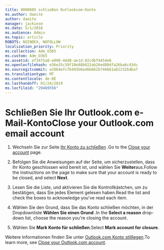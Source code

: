 ```yaml
---
title: 8000005 schließen Outlookcom-Konto
ms.author: daeite
author: daeite
manager: jackiesm
ms.date: 5/1/2018
ms.audience: Admin
ms.topic: article
ROBOTS: NOINDEX, NOFOLLOW
localization_priority: Priority
ms.collection: Adm_O365
ms.custom: Adm_O365
ms.assetid: ef3475a8-e898-44d8-ae1d-82cdbf4454e8
ms.openlocfilehash: e36e35c39f10e88b022ab26ed88dfa26ba6c43dc
ms.sourcegitcommit: e2864efcfb493b6e46b662b746661a61232bdba7
ms.translationtype: MT
ms.contentlocale: de-DE
ms.lasthandoff: 01/24/2019
ms.locfileid: "29469556"
---
```

# <a name="close-your-outlookcom-email-account"></a><span data-ttu-id="9c035-102">Schließen Sie Ihr Outlook.com e-Mail-Konto</span><span class="sxs-lookup"><span data-stu-id="9c035-102">Close your Outlook.com email account</span></span>

1. <span data-ttu-id="9c035-103">Wechseln Sie zur Seite [Ihr Konto zu schließen](https://go.microsoft.com/fwlink/p/?linkid=845493) .</span><span class="sxs-lookup"><span data-stu-id="9c035-103">Go to the [Close your account](https://go.microsoft.com/fwlink/p/?linkid=845493) page.</span></span> 
    
2. <span data-ttu-id="9c035-104">Befolgen Sie die Anweisungen auf der Seite, um sicherzustellen, dass Ihr Konto geschlossen wird bereit ist, und wählen Sie **Weiter**aus.</span><span class="sxs-lookup"><span data-stu-id="9c035-104">Follow the instructions on the page to make sure that your account is ready to be closed, and select **Next**.</span></span> 
    
3. <span data-ttu-id="9c035-105">Lesen Sie die Liste, und aktivieren Sie die Kontrollkästchen, um zu bestätigen, dass Sie jedes Element gelesen haben.</span><span class="sxs-lookup"><span data-stu-id="9c035-105">Read the list and check the boxes to acknowledge you've read each item.</span></span>
    
4. <span data-ttu-id="9c035-106">Wählen Sie den Grund, dass Sie das Konto schließen möchten, in der Dropdownliste **Wählen Sie einen Grund** .</span><span class="sxs-lookup"><span data-stu-id="9c035-106">In the **Select a reason** drop-down list, choose the reason you're closing the account.</span></span> 
    
5. <span data-ttu-id="9c035-107">Wählen Sie **Mark Konto für schließen**.</span><span class="sxs-lookup"><span data-stu-id="9c035-107">Select **Mark account for closure**.</span></span> 
    
<span data-ttu-id="9c035-108">Weitere Informationen finden Sie unter [Outlook.com Konto stilllegen](https://go.microsoft.com/fwlink/p/?linkid=873106)[](https://support.office.com/article/564b801e-2a47-4cb2-afa8-12ead3185038.aspx).</span><span class="sxs-lookup"><span data-stu-id="9c035-108">To learn more, see [Close your Outlook.com account](https://go.microsoft.com/fwlink/p/?linkid=873106)[](https://support.office.com/article/564b801e-2a47-4cb2-afa8-12ead3185038.aspx).</span></span>
  

